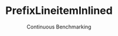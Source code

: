 ---
layout: default
title: PrefixLineitemInlined
subtitle: Continuous Benchmarking
selected: Prefix_Tpch
expanded: Benchmarking
benchmark: /individual_results/PrefixLineitemInlined.html
---